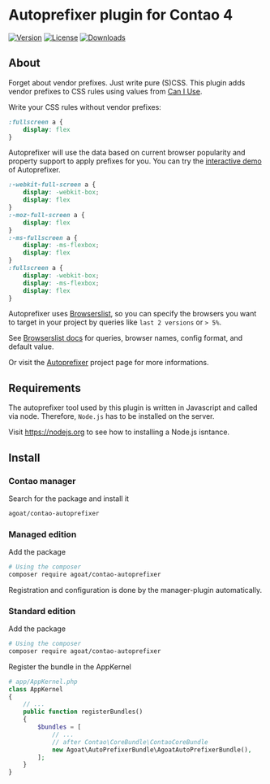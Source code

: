 # Autoprefixer plugin for Contao 4

[![Version](https://img.shields.io/packagist/v/agoat/contao-autoprefixer.svg?style=flat-square)](http://packagist.org/packages/agoat/contao-autoprefixer)
[![License](https://img.shields.io/packagist/l/agoat/contao-autoprefixer.svg?style=flat-square)](http://packagist.org/packages/agoat/contao-autoprefixer)
[![Downloads](https://img.shields.io/packagist/dt/agoat/contao-autoprefixer.svg?style=flat-square)](http://packagist.org/packages/agoat/contao-autoprefixer)

## About
Forget about vendor prefixes. Just write pure (S)CSS. This plugin adds vendor prefixes to CSS rules using values from [Can I Use].

Write your CSS rules without vendor prefixes:
```css
:fullscreen a {
    display: flex
}
```

Autoprefixer will use the data based on current browser popularity and property
support to apply prefixes for you. You can try the [interactive demo]
of Autoprefixer.

```css
:-webkit-full-screen a {
    display: -webkit-box;
    display: flex
}
:-moz-full-screen a {
    display: flex
}
:-ms-fullscreen a {
    display: -ms-flexbox;
    display: flex
}
:fullscreen a {
    display: -webkit-box;
    display: -ms-flexbox;
    display: flex
}
```

Autoprefixer uses [Browserslist], so you can specify the browsers
you want to target in your project by queries like `last 2 versions`
or `> 5%`.

See [Browserslist docs] for queries, browser names, config format,
and default value.

Or visit the [Autoprefixer] project page for more informations.

[Can I Use]: http://caniuse.com/
[interactive demo]: http://autoprefixer.github.io/
[Browserslist]: https://github.com/ai/browserslist
[Browserslist docs]: https://github.com/ai/browserslist#queries
[Autoprefixer]: https://github.com/postcss/autoprefixer

## Requirements
The autoprefixer tool used by this plugin is written in Javascript and called via node.
Therefore, `Node.js` has to be installed on the server.

Visit https://nodejs.org to see how to installing a Node.js isntance.

## Install
### Contao manager
Search for the package and install it
```bash
agoat/contao-autoprefixer
```

### Managed edition
Add the package
```bash
# Using the composer
composer require agoat/contao-autoprefixer
```
Registration and configuration is done by the manager-plugin automatically.

### Standard edition
Add the package
```bash
# Using the composer
composer require agoat/contao-autoprefixer
```
Register the bundle in the AppKernel
```php
# app/AppKernel.php
class AppKernel
{
    // ...
    public function registerBundles()
    {
        $bundles = [
            // ...
            // after Contao\CoreBundle\ContaoCoreBundle
            new Agoat\AutoPrefixerBundle\AgoatAutoPrefixerBundle(),
        ];
    }
}
```

